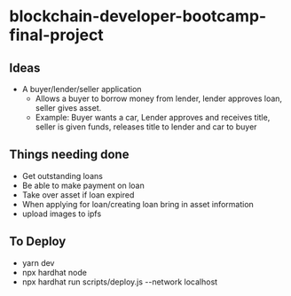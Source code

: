 # blockchain-developer-bootcamp-final-project

## Ideas

* A buyer/lender/seller application
  * Allows a buyer to borrow money from lender, lender approves loan, seller gives asset.  
  * Example: Buyer wants a car, Lender approves and receives title, seller is given funds, releases title to lender and car to buyer

## Things needing done

* Get outstanding loans
* Be able to make payment on loan
* Take over asset if loan expired
* When applying for loan/creating loan bring in asset information
* upload images to ipfs

## To Deploy

* yarn dev
* npx hardhat node
* npx hardhat run scripts/deploy.js --network localhost
